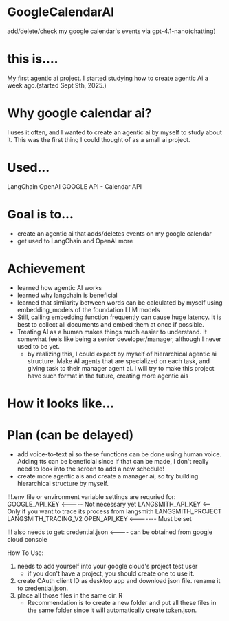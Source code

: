 # GoogleCalendarAI
add/delete/check my google calendar's events via gpt-4.1-nano(chatting)

# this is....
My first agentic ai project. I started studying how to create agentic Ai a week ago.(started Sept 9th, 2025.)

# Why google calendar ai?
I uses it often, and I wanted to create an agentic ai by myself to study about it. This was the first thing I could thought of as a small ai project.

# Used...
LangChain
OpenAI
GOOGLE API - Calendar API

# Goal is to...
- create an agentic ai that adds/deletes events on my google calendar
- get used to LangChain and OpenAI more

# Achievement
- learned how agentic AI works
- learned why langchain is beneficial
- learned that similarity between words can be calculated by myself using embedding_models of the foundation LLM models
- Still, calling embedding function frequently can cause huge latency. It is best to collect all documents and embed them at once if possible.
- Treating AI as a human makes things much easier to understand. It somewhat feels like being a senior developer/manager, although I never used to be yet.
    - by realizing this, I could expect by myself of hierarchical agentic ai structure. Make AI agents that are specialized on each task, and giving task to their manager agent ai. I will try to make this project have such format in the future, creating more agentic ais

# How it looks like...


# Plan (can be delayed)
- add voice-to-text ai so these functions can be done using human voice. Adding tts can be beneficial since if that can be made, I don't really need to look into the screen to add a new schedule!
- create more agentic ais and create a manager ai, so try building hierarchical structure by myself.

!!!.env file or environment variable settings are requried for:
GOOGLE_API_KEY <----- Not necessary yet
LANGSMITH_API_KEY <-- Only if you want to trace its process from langsmith
LANGSMITH_PROJECT
LANGSMITH_TRACING_V2
OPEN_API_KEY <------- Must be set

!!! also needs to get:
credential.json <---- can be obtained from google cloud console

How To Use:
1. needs to add yourself into your google cloud's project test user
     - if you don't have a project, you should create one to use it.
2. create OAuth client ID as desktop app and download json file. rename it to credential.json.
3. place all those files in the same dir. R
     - Recommendation is to create a new folder and put all these files in the same folder since it will automatically create token.json.
